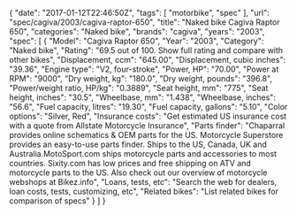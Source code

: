 {
    "date": "2017-01-12T22:46:50Z",
    "tags": [
        "motorbike",
        "spec"
    ],
    "url": "spec\/cagiva\/2003\/cagiva-raptor-650",
    "title": "Naked bike Cagiva Raptor 650",
    "categories": "Naked bike",
    "brands": "cagiva",
    "years": "2003",
    "spec": [
        {
            "Model": "Cagiva Raptor 650",
            "Year": "2003",
            "Category": "Naked bike",
            "Rating": "69.5 out of 100. Show full rating and compare with other bikes",
            "Displacement, ccm": "645.00",
            "Displacement, cubic inches": "39.36",
            "Engine type": "V2, four-stroke",
            "Power, HP": "70.00",
            "Power at RPM": "9000",
            "Dry weight, kg": "180.0",
            "Dry weight, pounds": "396.8",
            "Power\/weight ratio, HP\/kg": "0.3889",
            "Seat height, mm": "775",
            "Seat height, inches": "30.5",
            "Wheelbase, mm": "1.438",
            "Wheelbase, inches": "56.6",
            "Fuel capacity, litres": "19.30",
            "Fuel capacity, gallons": "5.10",
            "Color options": "Silver, Red",
            "Insurance costs": "Get estimated US insurance cost with a quote from Allstate Motorcycle Insurance",
            "Parts finder": "Chaparral provides online schematics & OEM parts for the US.   Motorcycle Superstore provides an easy-to-use parts finder. Ships to the US, Canada, UK and Australia.MotoSport.com ships motorcycle parts and accessories to most countries.    Sixity.com has low prices and free shipping on ATV and motorcycle parts to the US. Also check out our overview of motorcycle webshops at Bikez.info",
            "Loans, tests, etc": "Search the web for dealers, loan costs, tests, customizing, etc",
            "Related bikes": "List related bikes for comparison of specs"
        }
    ]
}